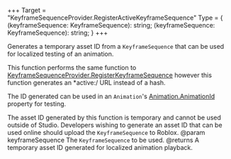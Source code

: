 +++
Target = "KeyframeSequenceProvider.RegisterActiveKeyframeSequence"
Type = { (keyframeSequence: KeyframeSequence): string; (keyframeSequence: KeyframeSequence): string; }
+++

Generates a temporary asset ID from a `KeyframeSequence` that can be used for localized testing of an animation.This function performs the same function to [KeyframeSequenceProvider.RegisterKeyframeSequence](https://developer.roblox.com/api-reference/function/KeyframeSequenceProvider/RegisterKeyframeSequence) however this function generates an *active:/ URL instead of a hash.The ID generated can be used in an `Animation`'s [Animation.AnimationId](https://developer.roblox.com/api-reference/property/Animation/AnimationId) property for testing.The asset ID generated by this function is temporary and cannot be used outside of Studio. Developers wishing to generate an asset ID that can be used online should upload the `KeyframeSequence` to Roblox.@param keyframeSequence The `KeyframeSequence` to be used.@returns A temporary asset ID generated for localized animation playback.